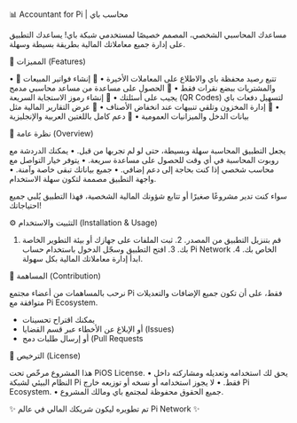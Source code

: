 
📊  Accountant for Pi | محاسب باي

مساعدك المحاسبي الشخصي، المصمم خصيصًا لمستخدمي شبكة باي!
يساعدك التطبيق على إدارة جميع معاملاتك المالية بطريقة بسيطة وسهلة.

🚀 المميزات (Features)
	
 •	🔹 تتبع رصيد محفظة باي والاطلاع على المعاملات الأخيرة
	•	🔹 إنشاء فواتير المبيعات والمشتريات ببضع نقرات فقط
	•	🔹 الحصول على مساعدة من مساعد محاسبي مدمج يجيب على أسئلتك
	•	🔹 إنشاء رموز الاستجابة السريعة (QR Codes) لتسهيل دفعات باي
	•	🔹 إدارة المخزون وتلقي تنبيهات عند انخفاض الأصناف
	•	🔹 عرض التقارير المالية مثل بيانات الدخل والميزانيات العمومية
	•	🔹 دعم كامل باللغتين العربية والإنجليزية

📖 نظرة عامة (Overview)

يجعل التطبيق المحاسبة سهلة وبسيطة، حتى لو لم تجربها من قبل.
	•	يمكنك الدردشة مع روبوت المحاسبة في أي وقت للحصول على مساعدة سريعة.
	•	يتوفر خيار التواصل مع محاسب شخصي إذا كنت بحاجة إلى دعم إضافي.
	•	جميع بياناتك تبقى خاصة وآمنة.
	•	واجهة التطبيق مصممة لتكون سهلة الاستخدام.

سواء كنت تدير مشروعًا صغيرًا أو تتابع شؤونك المالية الشخصية، فهذا التطبيق يُلبي جميع احتياجاتك!

⚙️ التثبيت والاستخدام (Installation & Usage)
	
 1.	قم بتنزيل التطبيق من المصدر.
	2.	ثبت الملفات على جهازك أو بيئة التطوير الخاصة بك.
	3.	افتح التطبيق وسجّل الدخول باستخدام حساب Pi Network الخاص بك.
	4.	ابدأ إدارة معاملاتك المالية بكل سهولة.


🤝 المساهمة (Contribution)

نرحب بالمساهمات من أعضاء مجتمع Pi فقط، على أن تكون جميع الإضافات والتعديلات متوافقة مع Pi Ecosystem.  
- يمكنك اقتراح تحسينات
- أو الإبلاغ عن الأخطاء عبر قسم القضايا (Issues)
- أو إرسال طلبات دمج (Pull Requests


📜 الترخيص (License)

هذا المشروع مرخّص تحت PiOS License.
	•	يحق لك استخدامه وتعديله ومشاركته داخل النظام البيئي لشبكة Pi فقط.
	•	لا يجوز استخدامه أو نسخه أو توزيعه خارج Pi Ecosystem.
	•	جميع الحقوق محفوظة لمجتمع باي ومالك المشروع.

✨ تم تطويره ليكون شريكك المالي في عالم Pi Network ✨
